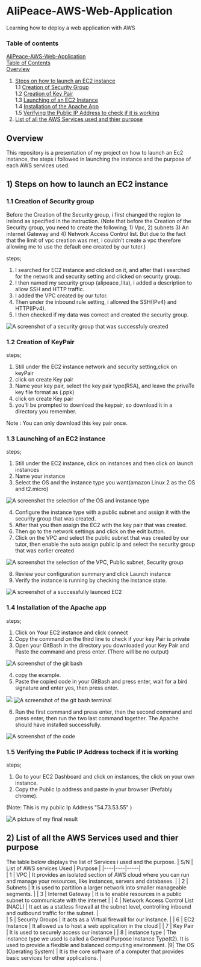 # AliPeace-AWS-Web-Application
 Learning how to deploy a web application with AWS
### Table of contents

   [AliPeace-AWS-Web-Application](#alipeace-aws-web-application)  
      [Table of Contents](#table-of-contents)  
         [Overview](#overview)
 1. [Steps on how to launch an EC2 instance](#1-steps-on-how-to-launch-an-ec2-instance)  
    1.1 [Creation of Security Group](#11-creation-of-security-group)  
    1.2 [Creation of Key Pair](#12-creation-of-key-pair)  
    1.3 [Launching of an EC2 Instance](#13-launching-of-an-ec2-instance)  
    1.4 [Installation of the Apache App](#14-installation-of-the-apache-app)  
    1.5 [Verifying the Public IP Address to check if it is working](#15-verifying-the-public-ip-address-to-check-if-it-is-working)
 2. [List of all the AWS Services used and thier purpose](#2-list-of-all-the-aws-services-used-and-thier-purpose)
## Overview

This repository is a presentation of my project on how to launch 
an Ec2 instance, the steps i followed in launching the instance and 
the purpose of each AWS services used.

## 1) Steps on how to launch an EC2 instance

### 1.1 Creation of Security group

Before the Creation of the Security group, i first changed the region
to ireland as specified in the instruction. (Note that before the Creation
of the Security group, you need to create the following; 1) Vpc, 2) subnets
3) An internet Gateway and 4) Network Access Control list. But due to the fact that the limit of vpc creation was met, i couldn't create a vpc therefore allowing 
me to use the default one created by our tutor.)

steps;
1) I searched for EC2 instance and clicked on it, and after that i searched for the network and security setting 
and clicked on security group.
2)  I then named my security group (alipeace_lita), i added a description to allow SSH and HTTP traffic.
3) I added the VPC created by our tutor.
4) Then under the inbound rule setting, i allowed the SSH(IPv4) and HTTP(IPv4).
5) I then checked if my data was correct and created the security group.

![A screenshot of a security group that was successfuly created](https://github.com/user-attachments/assets/e2ceef77-28bc-4ccf-99f3-852f8674677c)

### 1.2 Creation of KeyPair
steps;
1) Still under the EC2 instance network and security  setting,click on keyPair
2) click on create Key pair
3) Name your key pair, select the key pair type(RSA), and leave the privaTe key file format as (.ppk)
4) click on create Key pair
5) you'll be prompted to download the keypair, so download it in a directory you remember.

Note : You can only download this key pair once.

### 1.3 Launching of an EC2 instance
steps;
1) Still under the EC2 instance, click on instances and then click on launch instances
2) Name your instance
3) Select the OS and the instance type you want(amazon Linux 2 as the OS and t2.micro)

![A screenshot the selection of the OS and instance type](https://github.com/user-attachments/assets/658bb0af-3413-4b8e-839e-85172980fd56)

4) Configure the instance type with a public subnet and assign it with the security group that was created.
5) After that you then assign the EC2 with the key pair that was created.
6) Then go to the network settings and click on the edit button.
7) Click on the VPC and select the public subnet that was created by our tutor, then enable the auto assign public ip and select the security group that was earlier created

![A screenshot the selection of the VPC, Public subnet, Security group](https://github.com/user-attachments/assets/9179042c-e5ec-4650-9451-880d09cdbc7a)

8) Review your configuration summary and click Launch instance
9) Verify the instance is running by checking the instance state.

![A screenshot of a successfully launced EC2](https://github.com/user-attachments/assets/731f18ec-25c5-48f3-800a-2851ebd56d17)

### 1.4 Installation of the Apache app
steps;
1) Click on Your EC2 instance and click connect
2) Copy the command on the third line to check if your key Pair is private
3) Open your GitBash in the directory you downloaded your Key Pair and Paste the command and press enter. (There will be no output)

![A screenshot of the git bash](https://github.com/user-attachments/assets/7cca8279-53fc-4c07-9c74-74d067fd3110)

4) copy the example.
5) Paste the copied code in your GitBash and press enter, wait for a bird signature and enter yes, then press enter.

![](Terminal-1.png)
![A screenshot of the git bash terminal](https://github.com/user-attachments/assets/124b90e3-89b6-4c61-a9a3-41edd525001f)


6) Run the first command and press enter, then the second command and press enter, then run the two last command together. The Apache should have installed successfully.

![A screenshot of the code](https://github.com/user-attachments/assets/02481e2f-4be1-4870-bed2-39167e4d975f)

### 1.5 Verifying the Public IP Address tocheck if it is working
steps;
1) Go to your EC2 Dashboard and click on instances, the click on your own instance.
2) Copy the Public Ip address and paste in your browser (Prefably chrome).

(Note: This is my public Ip Address "54.73.53.55" )

![A picture of my final result](https://github.com/user-attachments/assets/958bd7bc-e53e-4689-8bcd-0488d4d6ee1d)


## 2) List of all the AWS Services used and thier purpose
The table below displays the list of Services i used and the purpose.
| S/N | List of AWS services Used  | Purpose |
|----|----|-----|  
| 1 | VPC | It provides an isolated section of AWS cloud where you can run and manage your resources, like  instances, servers and databases. |
| 2 | Subnets | It is used to partition a larger network into smaller manageable segments. |
| 3 |  Internet Gateway | It is to enable resources in a public subnet to communicate with the internet |
| 4 | Network Access Control List (NACL) | It act as a statless firewall at the subnet level, controlling inbound and outbound traffic for the subnet. |   
| 5 | Security Groups | It acts as a Virtual firewall for our instance. |
| 6 | EC2 Instance | It allowed us to host a web application in the cloud |
| 7 | Key Pair | It is used to securely access our instance |
| 8 | instance type | The instance type we used is called a General Purpose Instance Type(t2). It is used to provide a flexible and balanced computing environment. 
|9| The OS (Operating System) | It is the core software of a computer that provides basic services for other applications. |











